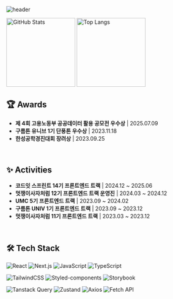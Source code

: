 ![header](https://capsule-render.vercel.app/api?type=waving&color=gradient&height=180&section=header&text=👩‍💻+Na._.kyung+|+Frontend+Developer&fontSize=36&fontAlign=50&fontAlignY=40)

<div align="left">
  <img src="https://github-readme-stats.vercel.app/api?username=lee-nakyung&show_icons=true&theme=onedark" alt="GitHub Stats" height="180"/>
  <img src="https://github-readme-stats.vercel.app/api/top-langs/?username=lee-nakyung&layout=compact&theme=onedark" alt="Top Langs" height="180"/>
</div>


## 🏆 **Awards**

<div align="left">

- **제 4회 고용노동부 공공데이터 활용 공모전 우수상** | 2025.07.09
- **구름톤 유니브 1기 단풍톤 우수상** | 2023.11.18
- **한성공학경진대회 장려상** | 2023.09.25
</div>
<br/>


## ✨ **Activities**

<div align="left">

- **코드잇 스프린트 14기 프론트엔드 트랙** | 2024.12 ~ 2025.06
- **멋쟁이사자처럼 12기 프론트엔드 트랙 운영진** | 2024.03 ~ 2024.12
- **UMC 5기 프론트엔드 트랙** | 2023.09 ~ 2024.02
- **구름톤 UNIV 1기 프론트엔드 트랙** | 2023.09 ~ 2023.12
- **멋쟁이사자처럼 11기 프론트엔드 트랙** | 2023.03 ~ 2023.12
</div>
<br/>

## 🛠 **Tech Stack** 

![React](https://img.shields.io/badge/React.js-%2361DAFB.svg?style=for-the-badge&logo=react&logoColor=white) 
![Next.js](https://img.shields.io/badge/Next.js-%23000000.svg?style=for-the-badge&logo=nextdotjs&logoColor=white) 
![JavaScript](https://img.shields.io/badge/JavaScript-%23F7DF1E.svg?style=for-the-badge&logo=javascript&logoColor=black) 
![TypeScript](https://img.shields.io/badge/TypeScript-%23007ACC.svg?style=for-the-badge&logo=typescript&logoColor=white)  

![TailwindCSS](https://img.shields.io/badge/Tailwind-%2306B6D4.svg?style=for-the-badge&logo=tailwindcss&logoColor=white) 
![Styled-components](https://img.shields.io/badge/Styled--components-%23DB7093.svg?style=for-the-badge&logo=styled-components&logoColor=white) 
![Storybook](https://img.shields.io/badge/Storybook-%23FF4785.svg?style=for-the-badge&logo=storybook&logoColor=white)  

![Tanstack Query](https://img.shields.io/badge/Tanstack%20Query-%23FF4154.svg?style=for-the-badge&logo=reactquery&logoColor=white) 
![Zustand](https://img.shields.io/badge/Zustand-%23000000.svg?style=for-the-badge&logo=react&logoColor=white) 
![Axios](https://img.shields.io/badge/Axios-%235A29E4.svg?style=for-the-badge&logo=axios&logoColor=white) 
![Fetch API](https://img.shields.io/badge/Fetch%20API-%23000000.svg?style=for-the-badge&logo=javascript&logoColor=white)  

</div>
